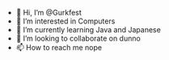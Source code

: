 - 👋 Hi, I’m @Gurkfest
- 👀 I’m interested in Computers
- 🌱 I’m currently learning Java and Japanese
- 💞️ I’m looking to collaborate on dunno
- 📫 How to reach me nope

<!---
Gurkfest/Gurkfest is a ✨ special ✨ repository because its `README.md` (this file) appears on your GitHub profile.
You can click the Preview link to take a look at your changes.
--->
